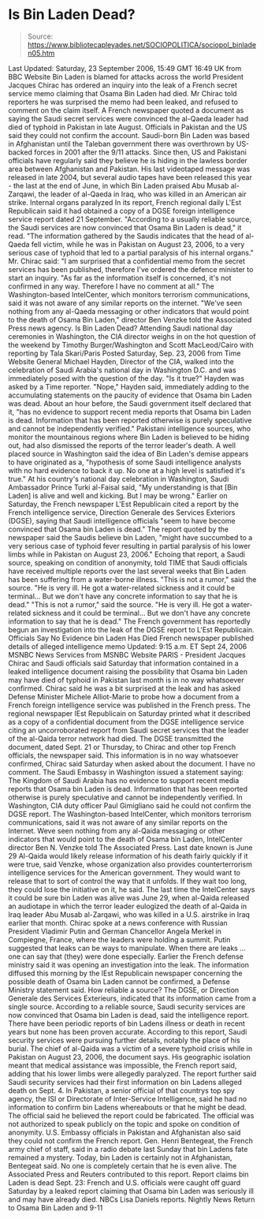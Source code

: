 # Is Bin Laden Dead?

> Source: https://www.bibliotecapleyades.net/SOCIOPOLITICA/sociopol_binladen05.htm

Last Updated: Saturday, 23 September 2006, 15:49 GMT 16:49 UK
from BBC Website
Bin Laden is blamed for attacks across the world
President Jacques Chirac has ordered an inquiry into the leak of a French secret service memo claiming that Osama Bin Laden had died. Mr Chirac told reporters he was surprised the memo had been leaked, and refused to comment on the claim itself. A French newspaper quoted a document as saying the Saudi secret services were convinced the al-Qaeda leader had died of typhoid in Pakistan in late August. Officials in Pakistan and the US said they could not confirm the account. Saudi-born Bin Laden was based in Afghanistan until the Taleban government there was overthrown by US-backed forces in 2001 after the 9/11 attacks. Since then, US and Pakistani officials have regularly said they believe he is hiding in the lawless border area between Afghanistan and Pakistan. His last videotaped message was released in late 2004, but several audio tapes have been released this year - the last at the end of June, in which Bin Laden praised Abu Musab al-Zarqawi, the leader of al-Qaeda in Iraq, who was killed in an American air strike.
Internal organs paralyzed In its report, French regional daily L'Est Republicain said it had obtained a copy of a DGSE foreign intelligence service report dated 21 September.
"According to a usually reliable source, the Saudi services are now convinced that Osama Bin Laden is dead," it read. "The information gathered by the Saudis indicates that the head of al-Qaeda fell victim, while he was in Pakistan on August 23, 2006, to a very serious case of typhoid that led to a partial paralysis of his internal organs."
Mr. Chirac said:
"I am surprised that a confidential memo from the secret services has been published, therefore I've ordered the defence minister to start an inquiry. "As far as the information itself is concerned, it's not confirmed in any way. Therefore I have no comment at all."
The Washington-based IntelCenter, which monitors terrorism communications, said it was not aware of any similar reports on the internet.
"We've seen nothing from any al-Qaeda messaging or other indicators that would point to the death of Osama Bin Laden," director Ben Venzke told the Associated Press news agency.
Is Bin Laden Dead? Attending Saudi national day ceremonies in Washington,
the CIA director weighs in on the hot question of the weekend
by Timothy Burger/Washington and Scott MacLeod/Cairo with reporting by Tala Skari/Paris Posted Saturday, Sep. 23, 2006
from Time Website
General Michael Hayden, Director of the CIA, walked into the celebration of Saudi Arabia's national day in Washington D.C. and was immediately posed with the question of the day.
"Is it true?" Hayden was asked by a Time reporter. "Nope," Hayden said, immediately adding to the accumulating statements on the paucity of evidence that Osama bin Laden was dead. About an hour before, the Saudi government itself declared that it,
"has no evidence to support recent media reports that Osama bin Laden is dead. Information that has been reported otherwise is purely speculative and cannot be independently verified."
Pakistani intelligence sources, who monitor the mountainous regions where Bin Laden is believed to be hiding out, had also dismissed the reports of the terror leader's death. A well placed source in Washington said the idea of Bin Laden's demise appears to have originated as a,
"hypothesis of some Saudi intelligence analysts with no hard evidence to back it up. No one at a high level is satisfied it's true."
At his country's national day celebration in Washington, Saudi Ambassador Prince Turki al-Faisal said,
"My understanding is that [Bin Laden] is alive and well and kicking. But I may be wrong."
Earlier on Saturday, the French newspaper L'Est Republicain cited a report by the French intelligence service, Direction Generale des Services Exteriors (DGSE), saying that Saudi intelligence officials "seem to have become convinced that Osama bin Laden is dead." The report quoted by the newspaper said the Saudis believe bin Laden,
"might have succumbed to a very serious case of typhoid fever resulting in partial paralysis of his lower limbs while in Pakistan on August 23, 2006."
Echoing that report, a Saudi source, speaking on condition of anonymity, told TIME that Saudi officials have received multiple reports over the last several weeks that Bin Laden has been suffering from a water-borne illness.
"This is not a rumor," said the source. "He is very ill. He got a water-related sickness and it could be terminal... But we don't have any concrete information to say that he is dead."
"This is not a rumor," said the source.
"He is very ill. He got a water-related sickness and it could be terminal... But we don't have any concrete information to say that he is dead."
The French government has reportedly begun an investigation into the leak of the DGSE report to L'Est Republicain.
Officials Say
No Evidence bin Laden Has Died French newspaper published details of alleged intelligence memo Updated: 9:15 a.m. ET Sept 24, 2006 MSNBC News Services
from MSNBC Website
PARIS - President Jacques Chirac and Saudi officials said Saturday that information contained in a leaked intelligence document raising the possibility that Osama bin Laden may have died of typhoid in Pakistan last month is in no way whatsoever confirmed. Chirac said he was a bit surprised at the leak and has asked Defense Minister Michele Alliot-Marie to probe how a document from a French foreign intelligence service was published in the French press. The regional newspaper lEst Republicain on Saturday printed what it described as a copy of a confidential document from the DGSE intelligence service citing an uncorroborated report from Saudi secret services that the leader of the al-Qaida terror network had died. The DGSE transmitted the document, dated Sept. 21 or Thursday, to Chirac and other top French officials, the newspaper said.
This information is in no way whatsoever confirmed, Chirac said Saturday when asked about the document. I have no comment.
The Saudi Embassy in Washington issued a statement saying:
The Kingdom of Saudi Arabia has no evidence to support recent media reports that Osama bin Laden is dead. Information that has been reported otherwise is purely speculative and cannot be independently verified.
In Washington, CIA duty officer Paul Gimigliano said he could not confirm the DGSE report. The Washington-based IntelCenter, which monitors terrorism communications, said it was not aware of any similar reports on the Internet.
Weve seen nothing from any al-Qaida messaging or other indicators that would point to the death of Osama bin Laden, IntelCenter director Ben N. Venzke told The Associated Press.
Last date known is June 29 Al-Qaida would likely release information of his death fairly quickly if it were true, said Venzke, whose organization also provides counterterrorism intelligence services for the American government.
They would want to release that to sort of control the way that it unfolds. If they wait too long, they could lose the initiative on it, he said.
The last time the IntelCenter says it could be sure bin Laden was alive was June 29, when al-Qaida released an audiotape in which the terror leader eulogized the death of al-Qaida in Iraq leader Abu Musab al-Zarqawi, who was killed in a U.S. airstrike in Iraq earlier that month. Chirac spoke at a news conference with Russian President Vladimir Putin and German Chancellor Angela Merkel in Compiegne, France, where the leaders were holding a summit. Putin suggested that leaks can be ways to manipulate. When there are leaks ... one can say that (they) were done especially. Earlier the French defense ministry said it was opening an investigation into the leak.
The information diffused this morning by the lEst Republicain newspaper concerning the possible death of Osama bin Laden cannot be confirmed, a Defense Ministry statement said.
How reliable a source? The DGSE, or Direction Generale des Services Exterieurs, indicated that its information came from a single source.
According to a reliable source, Saudi security services are now convinced that Osama bin Laden is dead, said the intelligence report.
There have been periodic reports of bin Ladens illness or death in recent years but none has been proven accurate. According to this report, Saudi security services were pursuing further details, notably the place of his burial. The chief of al-Qaida was a victim of a severe typhoid crisis while in Pakistan on August 23, 2006, the document says. His geographic isolation meant that medical assistance was impossible, the French report said, adding that his lower limbs were allegedly paralyzed. The report further said Saudi security services had their first information on bin Ladens alleged death on Sept. 4. In Pakistan, a senior official of that countrys top spy agency, the ISI or Directorate of Inter-Service Intelligence, said he had no information to confirm bin Ladens whereabouts or that he might be dead. The official said he believed the report could be fabricated. The official was not authorized to speak publicly on the topic and spoke on condition of anonymity. U.S. Embassy officials in Pakistan and Afghanistan also said they could not confirm the French report. Gen. Henri Bentegeat, the French army chief of staff, said in a radio debate last Sunday that bin Ladens fate remained a mystery.
Today, bin Laden is certainly not in Afghanistan, Bentegeat said. No one is completely certain that he is even alive.
The Associated Press and Reuters contributed to this report.
Report claims bin Laden is dead Sept. 23: French and U.S. officials were caught off guard Saturday by a leaked report
claiming that Osama bin Laden was seriously ill and may have already died.
NBCs Lisa Daniels reports. Nightly News
Return to Osama Bin Laden and 9-11

